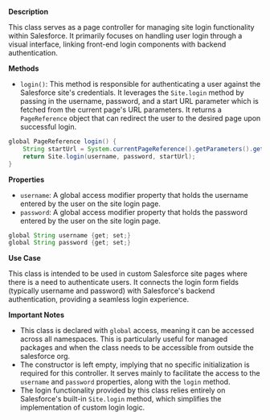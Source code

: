 **Description**

This class serves as a page controller for managing site login functionality within Salesforce. It primarily focuses on handling user login through a visual interface, linking front-end login components with backend authentication.

**Methods**

- `login()`: This method is responsible for authenticating a user against the Salesforce site's credentials. It leverages the `Site.login` method by passing in the username, password, and a start URL parameter which is fetched from the current page's URL parameters. It returns a `PageReference` object that can redirect the user to the desired page upon successful login.

```java
global PageReference login() {
    String startUrl = System.currentPageReference().getParameters().get('startURL');
    return Site.login(username, password, startUrl);
}
```

**Properties**

- `username`: A global access modifier property that holds the username entered by the user on the site login page.
- `password`: A global access modifier property that holds the password entered by the user on the site login page.

```java
global String username {get; set;}
global String password {get; set;}
```

**Use Case**

This class is intended to be used in custom Salesforce site pages where there is a need to authenticate users. It connects the login form fields (typically username and password) with Salesforce's backend authentication, providing a seamless login experience.

**Important Notes**

- This class is declared with `global` access, meaning it can be accessed across all namespaces. This is particularly useful for managed packages and when the class needs to be accessible from outside the salesforce org.
- The constructor is left empty, implying that no specific initialization is required for this controller. It serves mainly to facilitate the access to the `username` and `password` properties, along with the `login` method.
- The login functionality provided by this class relies entirely on Salesforce's built-in `Site.login` method, which simplifies the implementation of custom login logic.